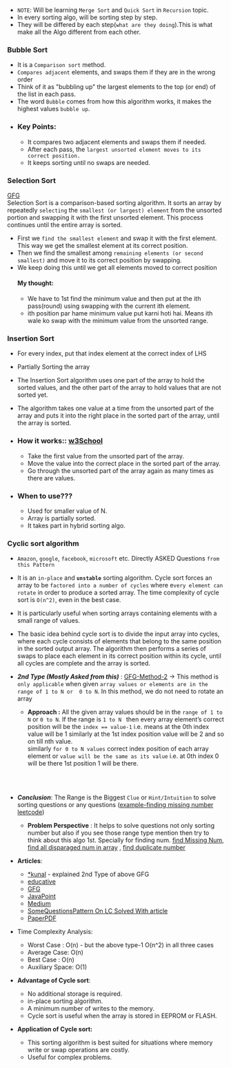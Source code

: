 * `NOTE`: Will be learning `Merge Sort` and `Quick Sort` in `Recursion` topic. <br>
* In every sorting algo, will be sorting step by step.
* They will be differed by each step(`what are they doing`).This is what make all the Algo different from each other.

### <div style="text-align: left;"> Bubble Sort </div>
* It is a `Comparison sort` method.
* `Compares adjacent` elements, and swaps them if they are in the wrong order
* Think of it as "bubbling up" the largest elements to the top (or end) of the list in each pass.
* The word `Bubble` comes from how this algorithm works, it makes the highest values `bubble up`.
* ### Key Points: <br>
  *  It compares two adjacent elements and swaps them if needed.
  *    After each pass, the `largest unsorted element moves to its correct position.`
  *   It keeps sorting until no swaps are needed.

### <div style="text-align: left;"> Selection Sort </div>
[GFG](https://www.geeksforgeeks.org/selection-sort-algorithm-2/)<br>
Selection Sort is a comparison-based sorting algorithm. It sorts an array by repeatedly `selecting` the `smallest (or largest) element` from the unsorted portion and swapping it with the first unsorted element. This process continues until the entire array is sorted.
* First we `find the smallest element` and swap it with the first element. This way we get the smallest element at its correct position.
* Then we find the smallest among `remaining elements (or second smallest)` and move it to its correct position by swapping.
* We keep doing this until we get all elements moved to correct position
  #### My thought:
  * We have to 1st find the minimum value and then put at the ith pass(round) using swapping with the current ith element. 
  * ith position par hame minimum value put karni hoti hai. Means ith wale ko swap with the minimum value from the unsorted range.

### <div style="text-align: left;"> Insertion Sort </div>
* For every index, put that index element at the correct index of LHS 
* Partially Sorting the array
* The Insertion Sort algorithm uses one part of the array to hold the sorted values, and the other part of the array to hold values that are not sorted yet.
* The algorithm takes one value at a time from the unsorted part of the array and puts it into the right place in the sorted part of the array, until the array is sorted.

* ### How it works:: [w3School](https://www.w3schools.com/dsa/dsa_algo_insertionsort.php)<br>
  *  Take the first value from the unsorted part of the array.
  *  Move the value into the correct place in the sorted part of the array.
  *  Go through the unsorted part of the array again as many times as there are values.
  
* ###  When to use???
  * Used for smaller value of N.
  * Array is partially sorted.
  * It takes part in hybrid sorting algo.


### <div style="text-align: left;"> Cyclic sort algorithm </div>
* `Amazon`, `google`, `facebook`, `microsoft` etc. Directly ASKED Questions `from this Pattern`
* It is an `in-place` and **`unstable`** sorting algorithm. Cycle sort forces an array to be `factored into a number of cycles` where e`very element can rotate` in order to produce a sorted array. The time complexity of cycle sort is `O(n^2)`, even in the best case.
* It is particularly useful when sorting arrays containing elements with a small range of values.
* The basic idea behind cycle sort is to divide the input array into cycles, where each cycle consists of elements that belong to the same position in the sorted output array. The algorithm then performs a series of swaps to place each element in its correct position within its cycle, until all cycles are complete and the array is sorted.
* **_2nd Type (Mostly Asked from this)_** : [GFG-Method-2](https://www.geeksforgeeks.org/cycle-sort/) -> This method is `only applicable` when given `array values or elements are in the range of 1 to N or  0 to N`. In this method, we do not need to rotate an array

     * **Approach :** All the given array values should be in the `range of 1 to N` or `0 to N`. If the range is `1 to N ` then every array element’s correct position will be the `index == value-1` i.e. means at the 0th index value will be 1 similarly at the 1st index position value will be 2 and so on till nth value. <br> 
                       similarly `for 0 to N values` correct index position of each array element or `value will be the same as its value` i.e. at 0th index 0 will be there 1st position 1 will be there.
                        
<br><br>
* _**Conclusion**_: The Range is the Biggest `Clue` or `Hint/Intuition` to solve sorting questions or any questions ([example-finding missing number leetcode](https://leetcode.com/problems/missing-number/description/))
    * **Problem Perspective**  : It helps to solve questions not only sorting number but also if you see those range type mention then try to think about this algo 1st. Specially for finding num. [find Missing Num](https://leetcode.com/submissions/detail/1466429363/), [find all disparaged num in array](https://leetcode.com/problems/find-all-numbers-disappeared-in-an-array/description/) , [find duplicate number](https://leetcode.com/problems/find-the-duplicate-number/description/) 
* **Articles**:
    * [*kunal](https://www.youtube.com/watch?v=JfinxytTYFQ&list=PL9gnSGHSqcnr_DxHsP7AW9ftq0AtAyYqJ&index=20) - explained 2nd Type of above GFG
    * [educative](https://www.educative.io/answers/what-is-a-cyclic-sort-algorithm)
    * [GFG](https://www.geeksforgeeks.org/cycle-sort/)
    * [JavaPoint](https://www.javatpoint.com/cycle-sort)
    * [Medium](https://blog.stackademic.com/coding-pattern-cyclic-sort-96511b0f60ac)
    * [SomeQuestionsPattern On LC Solved With article](https://leetcode.com/discuss/study-guide/2958275/cyclic-sort-important-pattern)
    * [PaperPDF](https://watermark.silverchair.com/330365.pdf?token=AQECAHi208BE49Ooan9kkhW_Ercy7Dm3ZL_9Cf3qfKAc485ysgAAA1UwggNRBgkqhkiG9w0BBwagggNCMIIDPgIBADCCAzcGCSqGSIb3DQEHATAeBglghkgBZQMEAS4wEQQMN5ebnQkhBGk_8rERAgEQgIIDCEfhKlR0-8wXD2NW-1BULkr0oGAPwFmJp6E6YCTayozE4wPyi5yShDRZY8jqAN4bJcS_0rtIRW_ARJIl0BilSKgSJLhlrIkrwIUZIxk_QgLRrhDH94pxqWIUcmCFA8g9r2RCbG6e9HDpUv1d7mio3ATsXdBjUxlpdS-0sLg7R2E3HbW6X_JoTKXQdKZrUmpKbS88DFmFSM-o7alwqo91gGH6TcW8LT2uKtCLXAkpZxNoVyGI7fjVD1Wy1Qd38I_Dzr5MmEjuQdaJKwpQfpCIb8vHP_VvHxJRaF2KVl41e3FHat-pDmxEHpNSWzNkTMFOT44fWz1jNZ8_QUTfJOpEyWA2Nd08xRGekDW_X0uBF2oDX7McoBfHKLO9fWKZ1U8T0XsgDrBhnZot2Z8gTR4rBvrnsmLqd9A8s-VjSsyXsCyKvhPHXRLkmDwukQqw-Zt6lDJj3AwyhRpF_5HQT7oc8xSukP09JltYipn6Slx6JRGaXUT9OoTFvELooeb1RZB364AbfM4SR-CMNdal0NWmuCtPUeXHnR12XB0TAvtQuNL31t4U0NMCuMh-sljppSRQXrIIpxMg3GXnvHHkEWPVF30h8PbJYNMbF84g-s3QpDmspy_IEYIg2vcPNbDgqQfgqXpJE5SUFdNQdiUD8LQp54afDDtf8WncdeJY8Mo6Z-pbG8nIDAyXHtOqg-Uthswzkb52yvDr6a35C6TH2fACf7YXgNLR2qAuD3x_qSbg4KUf0qIARmPoOfiOnr0ZnX5wK6_NXGHCt3ASYfEY6tp8bA8jKrlgwbo0O2W4bMgmtmsI3p-MU-cuTPS-F0Pf0VG--jM1__RrQpJsqJm4Y_OnPd-GaZG8bTAjalpAuCd5ZTFvHOCeRgI-U_2ZKGHFX_h5PuQKwlCA838t7q1wJXxB2Ick1qX0dxCbqMDXJJiRocnJcpyxE7f82fXetuAlPTSOBT7iixMfkOZBsiDZSfI00VQwK0KmQ6knu9isWJBskHBl8fF3Hnvczv0JUkznAWvOyC8mX_LgeL-6)
* Time Complexity Analysis: <br>
    * Worst Case : O(n)   -  but the above type-1 O(n^2) in all three cases<br>
    * Average Case: O(n) <br>
    * Best Case : O(n) <br>
    * Auxiliary Space: O(1) <br>

* **Advantage of Cycle sort**:  <br>
  * No additional storage is required.
  * in-place sorting algorithm.
  * A minimum number of writes to the memory.
  * Cycle sort is useful when the array is stored in EEPROM or FLASH.

* **Application  of Cycle sort:** <br>
  * This sorting algorithm is best suited for situations where memory write or swap operations are costly.
  * Useful for complex problems.   
  
